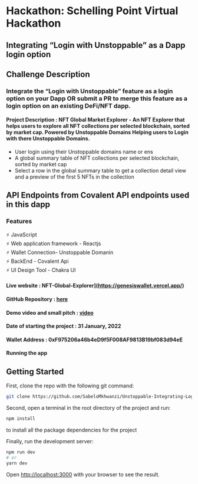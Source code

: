 # Hackathon: Schelling Point Virtual Hackathon

## Integrating “Login with Unstoppable” as a Dapp login option

## Challenge Description

### Integrate the “Login with Unstoppable” feature as a login option on your Dapp OR submit a PR to merge this feature as a login option on an existing DeFi/NFT dapp.

#### Project Description : NFT Global Market Explorer - An NFT Explorer that helps users to explore all NFT collections per selected blockchain, sorted by market cap. Powered by Unstoppable Domains Helping users to Login with there Unstoppable Domains.

- User login using their Unstoppable domains name or ens
- A global summary table of NFT collections per selected blockchain, sorted by market cap
- Select a row in the global summary table to get a collection detail view and a preview of the first 5 NFTs in the collection

## API Endpoints from Covalent API endpoints used in this dapp

### Features

:zap: JavaScript\
 :zap: Web application framework - Reactjs\
 :zap: Wallet Connection- Unstoppable Domanin\
 :zap: BackEnd - Covalent Api\
 :zap: UI Design Tool - Chakra UI

#### Live website : NFT-Global-Explorer](https://genesiswallet.vercel.app/)

#### GitHub Repository : [here](https://github.com/SabeloMkhwanzi/UNS-nft-global-market-explorer)

#### Demo video and small pitch : [video]()

#### Date of starting the project : 31 January, 2022

#### Wallet Address : 0xF975206a46b4eD9f5F008AF9813B19bf083d94eE

#### Running the app

## Getting Started

First, clone the repo with the following git command:

```bash
git clone https://github.com/SabeloMkhwanzi/Unstoppable-Integrating-Login
```

Second, open a terminal in the root directory of the project and run:

```bash
npm install
```

to install all the package dependencies for the project

Finally, run the development server:

```bash
npm run dev
# or
yarn dev
```

Open [http://localhost:3000](http://localhost:3000) with your browser to see the result.
